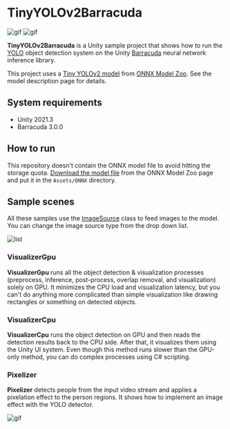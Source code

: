 TinyYOLOv2Barracuda
===================

![gif](https://i.imgur.com/fmYy8os.gif)
![gif](https://i.imgur.com/82Tekyj.gif)

**TinyYOLOv2Barracuda** is a Unity sample project that shows how to run the
[YOLO] object detection system on the Unity [Barracuda] neural network inference
library.

[YOLO]: https://pjreddie.com/darknet/yolo/
[Barracuda]: https://docs.unity3d.com/Packages/com.unity.barracuda@latest

This project uses a [Tiny YOLOv2 model] from [ONNX Model Zoo]. See the model
description page for details.

[Tiny YOLOv2 model]:
  https://github.com/onnx/models/tree/master/vision/object_detection_segmentation/tiny-yolov2
[ONNX Model Zoo]: https://github.com/onnx/models

System requirements
-------------------

- Unity 2021.3
- Barracuda 3.0.0

How to run
----------

This repository doesn't contain the ONNX model file to avoid hitting the storage
quota. [Download the model file] from the ONNX Model Zoo page and put it in the
`Assets/ONNX` directory.

[Download the model file]:
  https://github.com/onnx/models/blob/master/vision/object_detection_segmentation/tiny-yolov2/model/tinyyolov2-7.onnx

Sample scenes
-------------

All these samples use the [ImageSource] class to feed images to the model. You
can change the image source type from the drop down list.

![list](https://github.com/keijiro/TinyYOLOv2Barracuda/assets/343936/119208e9-9f12-454c-8133-afaf2059b212)

[ImageSource]: https://github.com/keijiro/TestTools

### VisualizerGpu

**VisualizerGpu** runs all the object detection & visualization processes
(preprocess, inference, post-process, overlap removal, and visualization) solely
on GPU. It minimizes the CPU load and visualization latency, but you can't do
anything more complicated than simple visualization like drawing rectangles or
something on detected objects.

### VisualizerCpu

**VisualizerCpu** runs the object detection on GPU and then reads the detection
results back to the CPU side. After that, it visualizes them using the Unity UI
system. Even though this method runs slower than the GPU-only method, you can do
complex processes using C# scripting.

### Pixelizer

**Pixelizer** detects people from the input video stream and applies a
pixelation effect to the person regions. It shows how to implement an image
effect with the YOLO detector.

![gif](https://i.imgur.com/ps7ppfp.gif)
